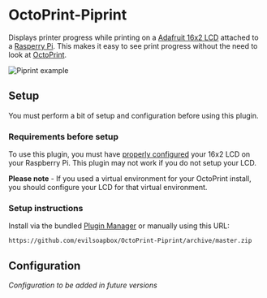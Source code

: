# OctoPrint-Piprint

Displays printer progress while printing on a [Adafruit 16x2 LCD](http://www.adafruit.com/search?q=16x2+pi&b=1) attached 
to a [Rasperry Pi](http://www.raspberrypi.org). This makes it easy to see print progress without the need to look 
at [OctoPrint](http://www.octoprint.org).

![Piprint example](http://i.imgur.com/hzxQAVA.jpg "Piprint Example")

## Setup
You must perform a bit of setup and configuration before using this plugin.

### Requirements before setup
To use this plugin, you must have
[properly configured](https://learn.adafruit.com/adafruit-16x2-character-lcd-plus-keypad-for-raspberry-pi/usage)
your 16x2 LCD on your Raspberry Pi. This plugin may not work if you do not setup your LCD.

**Please note** - If you used a virtual environment for your OctoPrint install, you should configure your LCD for that 
virtual environment.

### Setup instructions
Install via the bundled [Plugin Manager](https://github.com/foosel/OctoPrint/wiki/Plugin:-Plugin-Manager)
or manually using this URL:

    https://github.com/evilsoapbox/OctoPrint-Piprint/archive/master.zip

## Configuration

*Configuration to be added in future versions*
